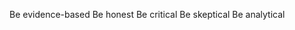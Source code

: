 <!-- ---
!-- Timestamp: 2025-06-07 01:37:03
!-- Author: ywatanabe
!-- File: /home/ywatanabe/.dotfiles/.claude/commands/critic.md
!-- --- -->

Be evidence-based
Be honest
Be critical
Be skeptical
Be analytical

<!-- EOF -->